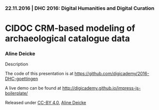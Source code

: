 ### 22.11.2016 | DHC 2016: Digital Humanities and Digital Curation

# CIDOC CRM-based modeling of archaeological catalogue data

### Aline Deicke

Description

The code of this presentation is at https://github.com/digicademy/2016-DHC-goettingen

A live demo can be found at http://digicademy.github.io/impress-js-boilerplate/ 

Released under [CC-BY 4.0](https://creativecommons.org/licenses/by/4.0/), [Aline Deicke](http://www.adwmainz.de/mitarbeiter/profil/aline-deicke.html)
